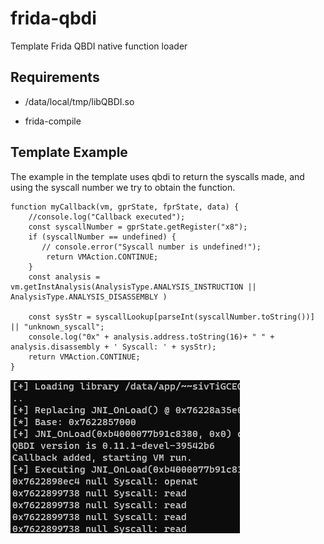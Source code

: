 # frida-qbdi
Template Frida QBDI native function loader

## Requirements

* /data/local/tmp/libQBDI.so

* frida-compile


## Template Example

The example in the template uses qbdi to return the syscalls made, and using the syscall number we try to obtain the function.

    function myCallback(vm, gprState, fprState, data) {
        //console.log("Callback executed");
        const syscallNumber = gprState.getRegister("x8");
        if (syscallNumber == undefined) {
           // console.error("Syscall number is undefined!");
            return VMAction.CONTINUE;
        }
        const analysis = vm.getInstAnalysis(AnalysisType.ANALYSIS_INSTRUCTION || AnalysisType.ANALYSIS_DISASSEMBLY )
        
        const sysStr = syscallLookup[parseInt(syscallNumber.toString())] || "unknown_syscall";
        console.log("0x" + analysis.address.toString(16)+ " " + analysis.disassembly + ' Syscall: ' + sysStr);
        return VMAction.CONTINUE;
    }
![frida-qbdi.png](https://github.com/thalysonz/frida-qbdi/blob/main/frida-qbdi.png)
